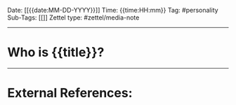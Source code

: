 Date: [[{{date:MM-DD-YYYY}}]]
Time: {{time:HH:mm}}
Tag: #personality 
Sub-Tags: [[]]
Zettel type: #zettel/media-note 

---
# Who is {{title}}?




---
# External References:
